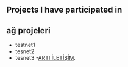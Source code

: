 ## Projects I have participated in

## ağ projeleri

- testnet1
- tesnet2
- tesnet3
-[ARTI İLETİŞİM](http://www.artiiletisim.com.tr/).
